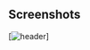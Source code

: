 ## Screenshots
[![header](https://unsplash.com/fr/photos/mur-de-briques-rouges-avec-vivre-travailler-creer-citer-QL0FAxaq2z0)]
    
